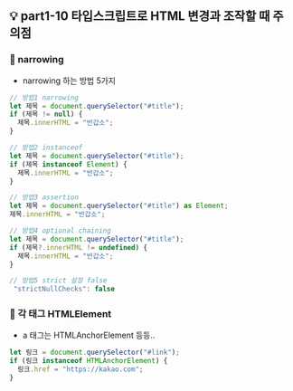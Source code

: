 ## 💡 part1-10 타입스크립트로 HTML 변경과 조작할 때 주의점

### 🔹 narrowing

- narrowing 하는 방법 5가지

```javascript
// 방법1 narrowing
let 제목 = document.querySelector("#title");
if (제목 != null) {
  제목.innerHTML = "반갑소";
}

// 방법2 instanceof
let 제목 = document.querySelector("#title");
if (제목 instanceof Element) {
  제목.innerHTML = "반갑소";
}

// 방법3 assertion
let 제목 = document.querySelector("#title") as Element;
제목.innerHTML = "반갑소";

// 방법4 optional chaining
let 제목 = document.querySelector("#title");
if (제목?.innerHTML != undefined) {
  제목.innerHTML = "반갑소";
}

// 방법5 strict 설정 false
 "strictNullChecks": false
```

### 🔹 각 태그 HTMLElement

- a 태그는 HTMLAnchorElement 등등..

```javascript
let 링크 = document.querySelector("#link");
if (링크 instanceof HTMLAnchorElement) {
  링크.href = "https://kakao.com";
}
```
